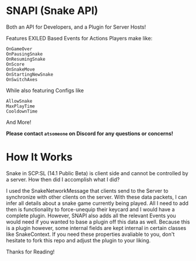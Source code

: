 # SNAPI (Snake API)
  Both an API for Developers, and a Plugin for Server Hosts!

  Features EXILED Based Events for Actions Players make like:
  ```
  OnGameOver
  OnPausingSnake
  OnResumingSnake
  OnScore
  OnSnakeMove
  OnStartingNewSnake
  OnSwitchAxes
  ```

  While also featuring Configs like
  ```
  AllowSnake
  MaxPlayTime
  CooldownTime
  ```
  And More!

  **Please contact ```atsomeone``` on Discord for any questions or concerns!**

# How It Works
  Snake in SCP:SL (14.1 Public Beta) is client side and cannot be controlled by a server. How then did I accomplish what I did?
  
  I used the SnakeNetworkMessage that clients send to the Server to synchronize with other clients on the server. With these data packets, I can infer all details about a snake game currently being played.
  All I need to add then is functionality to force-unequip their keycard and I would have a complete plugin. However, SNAPI also adds all the relevant Events you would need if you wanted to base a plugin off this data as well.
  Because this is a plugin however, some internal fields are kept internal in certain classes like SnakeContext. If you need these properties avaliable to you, don't hesitate to fork this repo and adjust the plugin to your liking.

  Thanks for Reading!
